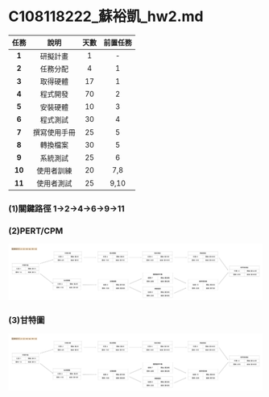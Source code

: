 # C108118222_蘇裕凱_hw2.md
|任務|說明|天數|前置任務|
|:---:|:---:|:---:|:---:|
|**1**|研擬計畫|1|-|
|**2**|任務分配|4|1|
|**3**|取得硬體|17|1|
|**4**|程式開發|70|2|
|**5**|安裝硬體|10|3|
|**6**|程式測試|30|4|
|**7**|撰寫使用手冊|25|5|
|**8**|轉換檔案|30|5|
|**9**|系統測試|25|6|
|**10**|使用者訓練|20|7,8|
|**11**|使用者測試|25|9,10|

### (1)關鍵路徑 1->2->4->6->9->11
### (2)PERT/CPM
![fig](pert.jpg "PERT/CRM")

### (3)甘特圖
![fig](pert.jpg "PERT/CRM")
